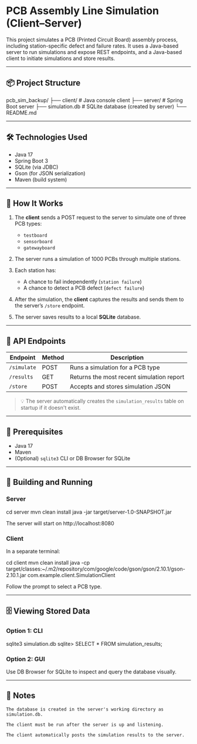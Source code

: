 # PCB Assembly Line Simulation (Client–Server)

This project simulates a PCB (Printed Circuit Board) assembly process, including station-specific defect and failure rates. It uses a Java-based server to run simulations and expose REST endpoints, and a Java-based client to initiate simulations and store results.

---

## 📦 Project Structure

pcb_sim_backup/
├── client/ # Java console client
├── server/ # Spring Boot server
├── simulation.db # SQLite database (created by server)
└── README.md

---

## 🛠 Technologies Used

- Java 17
- Spring Boot 3
- SQLite (via JDBC)
- Gson (for JSON serialization)
- Maven (build system)

---

## 🚀 How It Works

1. The **client** sends a POST request to the server to simulate one of three PCB types:
   - `testboard`
   - `sensorboard`
   - `gatewayboard`

2. The server runs a simulation of 1000 PCBs through multiple stations.

3. Each station has:
   - A chance to fail independently (`station failure`)
   - A chance to detect a PCB defect (`defect failure`)

4. After the simulation, the **client** captures the results and sends them to the server’s `/store` endpoint.

5. The server saves results to a local **SQLite** database.

---

## 🧪 API Endpoints

| Endpoint         | Method | Description                              |
|------------------|--------|------------------------------------------|
| `/simulate`      | POST   | Runs a simulation for a PCB type         |
| `/results`       | GET    | Returns the most recent simulation report |
| `/store`         | POST   | Accepts and stores simulation JSON       |

> 💡 The server automatically creates the `simulation_results` table on startup if it doesn't exist.

---

## 🧰 Prerequisites

- Java 17
- Maven
- (Optional) `sqlite3` CLI or DB Browser for SQLite

---

## 🔧 Building and Running

### Server

cd server
mvn clean install
java -jar target/server-1.0-SNAPSHOT.jar

The server will start on http://localhost:8080

### Client

In a separate terminal:

cd client
mvn clean install
java -cp target/classes:~/.m2/repository/com/google/code/gson/gson/2.10.1/gson-2.10.1.jar com.example.client.SimulationClient

Follow the prompt to select a PCB type.

---

## 🗄 Viewing Stored Data

### Option 1: CLI

sqlite3 simulation.db
sqlite> SELECT * FROM simulation_results;

### Option 2: GUI

Use DB Browser for SQLite to inspect and query the database visually.

---

## 🧼 Notes

    The database is created in the server's working directory as simulation.db.

    The client must be run after the server is up and listening.

    The client automatically posts the simulation results to the server.

